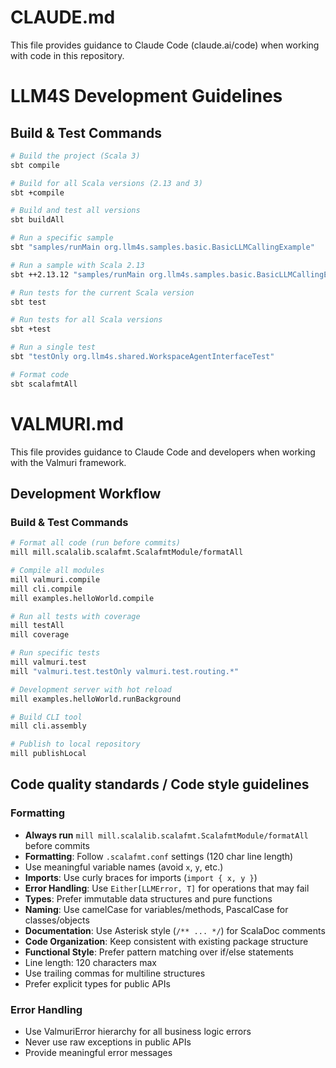 # CLAUDE.md

This file provides guidance to Claude Code (claude.ai/code) when working with code in this repository.

# LLM4S Development Guidelines

## Build & Test Commands

```bash
# Build the project (Scala 3)
sbt compile

# Build for all Scala versions (2.13 and 3)
sbt +compile

# Build and test all versions
sbt buildAll

# Run a specific sample 
sbt "samples/runMain org.llm4s.samples.basic.BasicLLMCallingExample"

# Run a sample with Scala 2.13
sbt ++2.13.12 "samples/runMain org.llm4s.samples.basic.BasicLLMCallingExample"

# Run tests for the current Scala version
sbt test

# Run tests for all Scala versions
sbt +test

# Run a single test
sbt "testOnly org.llm4s.shared.WorkspaceAgentInterfaceTest"

# Format code
sbt scalafmtAll
```

# VALMURI.md

This file provides guidance to Claude Code and developers when working with the Valmuri framework.

## Development Workflow

### Build & Test Commands

```bash
# Format all code (run before commits)
mill mill.scalalib.scalafmt.ScalafmtModule/formatAll

# Compile all modules
mill valmuri.compile
mill cli.compile
mill examples.helloWorld.compile

# Run all tests with coverage
mill testAll
mill coverage

# Run specific tests
mill valmuri.test
mill "valmuri.test.testOnly valmuri.test.routing.*"

# Development server with hot reload
mill examples.helloWorld.runBackground

# Build CLI tool
mill cli.assembly

# Publish to local repository
mill publishLocal
```

## Code quality standards / Code style guidelines

### Formatting

- **Always run** `mill mill.scalalib.scalafmt.ScalafmtModule/formatAll` before commits
- **Formatting**: Follow `.scalafmt.conf` settings (120 char line length)
- Use meaningful variable names (avoid `x`, `y`, etc.)
- **Imports**: Use curly braces for imports (`import { x, y }`)
- **Error Handling**: Use `Either[LLMError, T]` for operations that may fail
- **Types**: Prefer immutable data structures and pure functions
- **Naming**: Use camelCase for variables/methods, PascalCase for classes/objects
- **Documentation**: Use Asterisk style (`/** ... */`) for ScalaDoc comments
- **Code Organization**: Keep consistent with existing package structure
- **Functional Style**: Prefer pattern matching over if/else statements
- Line length: 120 characters max
- Use trailing commas for multiline structures
- Prefer explicit types for public APIs

### Error Handling

- Use ValmuriError hierarchy for all business logic errors
- Never use raw exceptions in public APIs
- Provide meaningful error messages
